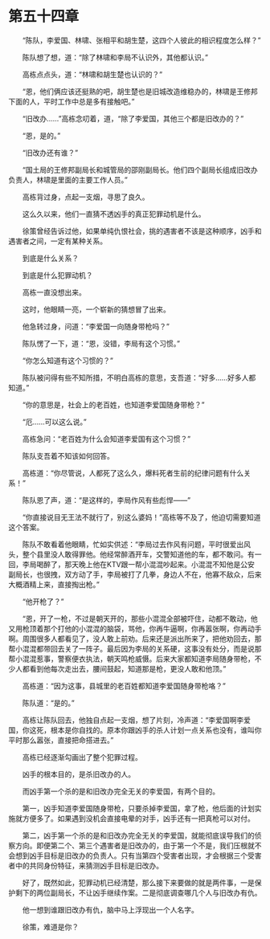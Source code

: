 #	第五十四章

　　“陈队，李爱国、林啸、张相平和胡生楚，这四个人彼此的相识程度怎么样？”

　　陈队想了想，道：“除了林啸和李局不认识外，其他都认识。”

　　高栋点点头，道：“林啸和胡生楚也认识的？”

　　“恩，他们俩应该还挺熟的吧，胡生楚也是旧城改造维稳办的，林啸是王修邦下面的人，平时工作中总是多有接触吧。”

　　“旧改办……”高栋念叨着，道，“除了李爱国，其他三个都是旧改办的？”

　　“恩，是的。”

　　“旧改办还有谁？”

　　“国土局的王修邦副局长和城管局的邵刚副局长。他们四个副局长组成旧改办负责人，林啸是里面的主要工作人员。”

　　高栋背过身，点起一支烟，寻思了良久。

　　这么久以来，他们一直猜不透凶手的真正犯罪动机是什么。

　　徐策曾经告诉过他，如果单纯仇恨社会，挑的遇害者不该是这种顺序，凶手和遇害者之间，一定有某种关系。

　　到底是什么关系？

　　到底是什么犯罪动机？

　　高栋一直没想出来。

　　这时，他眼睛一亮，一个崭新的猜想冒了出来。

　　他急转过身，问道：“李爱国一向随身带枪吗？”

　　陈队愣了一下，道：“恩，没错，李局有这个习惯。”

　　“你怎么知道有这个习惯的？”

　　陈队被问得有些不知所措，不明白高栋的意思，支吾道：“好多……好多人都知道。”

　　“你的意思是，社会上的老百姓，也知道李爱国随身带枪？”

　　“厄……可以这么说。”

　　高栋急问：“老百姓为什么会知道李爱国有这个习惯？”

　　陈队支吾着不知该如何回答。

　　高栋道：“你尽管说，人都死了这么久，爆料死者生前的纪律问题有什么关系！”

　　陈队恩了声，道：“是这样的，李局作风有些彪悍——”

　　“你直接说目无王法不就行了，别这么婆妈！”高栋等不及了，他迫切需要知道这个答案。

　　陈队不敢看着他眼睛，忙如实供述：“李局过去作风有问题，平时很爱出风头，整个县里没人敢得罪他。他经常醉酒开车，交警知道他的车，都不敢问。有一回，李局喝醉了，那天晚上他在KTV跟一帮小混混吵起来。小混混不知他是公安副局长，也很拽，双方动了手，李局被打了几拳，身边人不在，他寡不敌众，后来大概酒精上来，直接掏出枪。”

　　“他开枪了？”

　　“恩，开了一枪，不过是朝天开的，那些小混混全部被吓住，动都不敢动，他又用枪顶着那个打他的小混混的脑袋，骂他，你再牛逼啊，你再嚣张啊，你再动手啊。周围很多人都看见了，没人敢上前劝。后来还是派出所来了，把他劝回去，那帮小混混都带回去关了一阵子。最后因为李局的关系硬，这事没有处分，而是说那帮小混混惹事，警察便衣执法，朝天鸣枪威慑。后来大家都知道李局随身带枪，不少人都看到他每次走出去，腰间鼓起，知道那是枪，更没人敢和他顶。”

　　高栋道：“因为这事，县城里的老百姓都知道李爱国随身带枪咯？”

　　陈队道：“是的。”

　　高栋让陈队回去，他独自点起一支烟，想了片刻，冷声道：“李爱国啊李爱国，你这死，根本是你自找的。原本你跟凶手的杀人计划一点关系也没有，谁叫你平时那么嚣张，直接把命搭进去。”

　　高栋已经逐渐勾画出了整个犯罪过程。

　　凶手的根本目的，是杀旧改办的人。

　　而凶手第一个杀的是和旧改办完全无关的李爱国，有两个目的。

　　第一，凶手知道李爱国随身带枪，只要杀掉李爱国，拿了枪，他后面的计划实施就方便多了。如果遇到没机会直接电晕的对手，凶手还有一把真枪可以对付。

　　第二，凶手第一个杀的是和旧改办完全无关的李爱国，就能彻底误导我们的侦察方向。即便第二个、第三个遇害者是旧改办的，由于第一个不是，我们压根就不会想到凶手目标是旧改办的负责人。只有当第四个受害者出现，才会根据三个受害者中的共同身份特征，来猜测凶手目标是旧改办。

　　好了，既然如此，犯罪动机已经清楚，那么接下来要做的就是两件事，一是保护剩下的两位副局长，不让凶手继续作案。二是彻底调查哪几个人与旧改办有仇。

　　他一想到谁跟旧改办有仇，脑中马上浮现出一个人名字。

　　徐策，难道是你？

